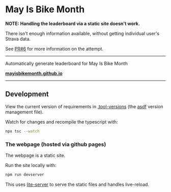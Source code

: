 # May Is Bike Month

**NOTE: Handling the leaderboard via a static site doesn't work.**

There isn't enough information available, without getting individual user's Strava data.

See [PR#6](https://github.com/MayIsBikeMonth/MayIsBikeMonth.github.io/pull/6) for more information on the attempt.

---

Automatically generate leaderboard for May Is Bike Month

**[mayisbikemonth.github.io](https://mayisbikemonth.github.io/)**

---
## Development

View the current version of requirements in [.tool-versions](.tool-versions) (the [asdf](https://asdf-vm.com/) version management file).

Watch for changes and recompile the typescript with:

```sh
npx tsc --watch
```

### The webpage (hosted via github pages)

The webpage is a static site.

Run the site locally with:

```sh
npm run devserver
```

This uses [lite-server](https://github.com/johnpapa/lite-server) to serve the static files and handles live-reload.
